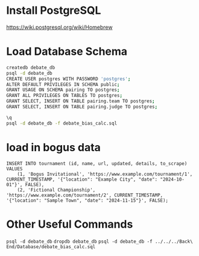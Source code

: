 # Install PostgreSQL

https://wiki.postgresql.org/wiki/Homebrew

# Load Database Schema

```bash
createdb debate_db
psql -d debate_db
CREATE USER postgres WITH PASSWORD 'postgres';
ALTER DEFAULT PRIVILEGES IN SCHEMA public;
GRANT USAGE ON SCHEMA pairing TO postgres;
GRANT ALL PRIVILEGES ON TABLES TO postgres;
GRANT SELECT, INSERT ON TABLE pairing.team TO postgres;
GRANT SELECT, INSERT ON TABLE pairing.judge TO postgres;

\q
psql -d debate_db -f debate_bias_calc.sql

```

# load in bogus data

```psql
INSERT INTO tournament (id, name, url, updated, details, to_scrape)
VALUES
    (1, 'Bogus Invitational', 'https://www.example.com/tournament/1', CURRENT_TIMESTAMP, '{"location": "Example City", "date": "2024-10-01"}', FALSE),
    (2, 'Fictional Championship', 'https://www.example.com/tournament/2', CURRENT_TIMESTAMP, '{"location": "Sample Town", "date": "2024-11-15"}', FALSE);
```

# Other Useful Commands
`psql -d debate_db`
`dropdb debate_db`
`psql -d debate_db -f ../../../Back\ End/Database/debate_bias_calc.sql`

